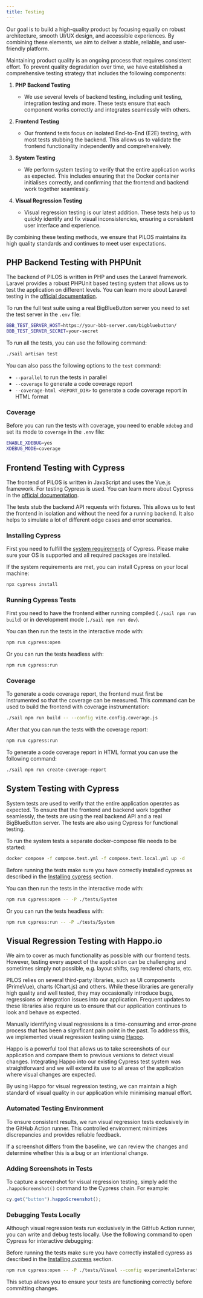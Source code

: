 ```yaml
---
title: Testing
---
```


Our goal is to build a high-quality product by focusing equally on robust architecture, smooth UI/UX design, and accessible experiences. By combining these elements, we aim to deliver a stable, reliable, and user-friendly platform.

Maintaining product quality is an ongoing process that requires consistent effort. To prevent quality degradation over time, we have established a comprehensive testing strategy that includes the following components:

1. **PHP Backend Testing**

    - We use several levels of backend testing, including unit testing, integration testing and more. These tests ensure that each component works correctly and integrates seamlessly with others.

2. **Frontend Testing**

    - Our frontend tests focus on isolated End-to-End (E2E) testing, with most tests stubbing the backend. This allows us to validate the frontend functionality independently and comprehensively.

3. **System Testing**

    - We perform system testing to verify that the entire application works as expected. This includes ensuring that the Docker container initialises correctly, and confirming that the frontend and backend work together seamlessly.

4. **Visual Regression Testing**
    - Visual regression testing is our latest addition. These tests help us to quickly identify and fix visual inconsistencies, ensuring a consistent user interface and experience.

By combining these testing methods, we ensure that PILOS maintains its high quality standards and continues to meet user expectations.

## PHP Backend Testing with PHPUnit

The backend of PILOS is written in PHP and uses the Laravel framework.
Laravel provides a robust PHPUnit based testing system that allows us to test the application on different levels.
You can learn more about Laravel testing in the [official documentation](https://laravel.com/docs/11.x/testing).

To run the full test suite using a real BigBlueButton server you need to set the test server in the `.env` file:

```bash
BBB_TEST_SERVER_HOST=https://your-bbb-server.com/bigbluebutton/
BBB_TEST_SERVER_SECRET=your-secret
```

To run all the tests, you can use the following command:

```bash
./sail artisan test
```

You can also pass the following options to the `test` command:

- `--parallel` to run the tests in parallel
- `--coverage` to generate a code coverage report
- `--coverage-html <REPORT_DIR>` to generate a code coverage report in HTML format

### Coverage

Before you can run the tests with coverage, you need to enable `xdebug` and set its mode to `coverage` in the `.env` file:

```bash
ENABLE_XDEBUG=yes
XDEBUG_MODE=coverage
```

## Frontend Testing with Cypress

The frontend of PILOS is written in JavaScript and uses the Vue.js framework.
For testing Cypress is used. You can learn more about Cypress in the [official documentation](https://docs.cypress.io/guides/overview/why-cypress).

The tests stub the backend API requests with fixtures. This allows us to test the frontend in isolation and without the need for a running backend.
It also helps to simulate a lot of different edge cases and error scenarios.

### Installing Cypress

First you need to fulfill the [system requirements](https://docs.cypress.io/app/get-started/install-cypress#System-requirements) of Cypress.
Please make sure your OS is supported and all required packages are installed.

If the system requirements are met, you can install Cypress on your local machine:

```bash
npx cypress install
```

### Running Cypress Tests

First you need to have the frontend either running compiled (`./sail npm run build`) or in development mode (`./sail npm run dev`).

You can then run the tests in the interactive mode with:

```bash
npm run cypress:open
```

Or you can run the tests headless with:

```bash
npm run cypress:run
```

### Coverage

To generate a code coverage report, the frontend must first be instrumented so that the coverage can be measured.
This command can be used to build the frontend with coverage instrumentation:

```bash
./sail npm run build -- --config vite.config.coverage.js
```

After that you can run the tests with the coverage report:

```bash
npm run cypress:run
```

To generate a code coverage report in HTML format you can use the following command:

```bash
./sail npm run create-coverage-report
```

## System Testing with Cypress

System tests are used to verify that the entire application operates as expected.
To ensure that the frontend and backend work together seamlessly, the tests are using the real backend API and a real BigBlueButton server.
The tests are also using Cypress for functional testing.

To run the system tests a separate docker-compose file needs to be started:

```bash
docker compose -f compose.test.yml -f compose.test.local.yml up -d
```

Before running the tests make sure you have correctly installed cypress as described in the [Installing cypress](#installing-cypress) section.

You can then run the tests in the interactive mode with:

```bash
npm run cypress:open -- -P ./tests/System
```

Or you can run the tests headless with:

```bash
npm run cypress:run -- -P ./tests/System
```

## Visual Regression Testing with Happo.io

We aim to cover as much functionality as possible with our frontend tests. However, testing every aspect of the application can be challenging and sometimes simply not possible, e.g. layout shifts, svg rendered charts, etc.

PILOS relies on several third-party libraries, such as UI components (PrimeVue), charts (Chart.js) and others. While these libraries are generally high quality and well tested, they may occasionally introduce bugs, regressions or integration issues into our application. Frequent updates to these libraries also require us to ensure that our application continues to look and behave as expected.

Manually identifying visual regressions is a time-consuming and error-prone process that has been a significant pain point in the past. To address this, we implemented visual regression testing using [Happo](https://happo.io/).

Happo is a powerful tool that allows us to take screenshots of our application and compare them to previous versions to detect visual changes. Integrating Happo into our existing Cypress test system was straightforward and we will extend its use to all areas of the application where visual changes are expected.

By using Happo for visual regression testing, we can maintain a high standard of visual quality in our application while minimising manual effort.

### Automated Testing Environment

To ensure consistent results, we run visual regression tests exclusively in the GitHub Action runner. This controlled environment minimizes discrepancies and provides reliable feedback.

If a screenshot differs from the baseline, we can review the changes and determine whether this is a bug or an intentional change.

### Adding Screenshots in Tests

To capture a screenshot for visual regression testing, simply add the `.happoScreenshot()` command to the Cypress chain. For example:

```javascript
cy.get("button").happoScreenshot();
```

### Debugging Tests Locally

Although visual regression tests run exclusively in the GitHub Action runner, you can write and debug tests locally. Use the following command to open Cypress for interactive debugging:

Before running the tests make sure you have correctly installed cypress as described in the [Installing cypress](#installing-cypress) section.

```bash
npm run cypress:open -- -P ./tests/Visual --config experimentalInteractiveRunEvents=true
```

This setup allows you to ensure your tests are functioning correctly before committing changes.
